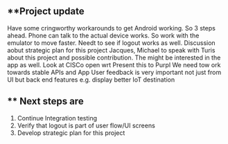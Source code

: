 ## **Project update
Have some cringworthy workarounds to get Android working. So 3 steps ahead. Phone can talk to the actual device works. So work with the emulator to move faster. 
Needt to see if logout works as well. 
Discussion aobut strategic plan for this project
Jacques, Michael to speak with Turis about this project and possible contribution. The might be interested in the app as well. 
Look at CISCo open wrt 
Present this to Purpl
We need tow ork towards stable APIs and App
User feedback is very important not just from UI but back end features e.g. display better IoT destination
## ** Next steps are 
1. Continue Integration testing
2. Verify that logout is part of user flow/UI screens
3. Develop strategic plan for this project
